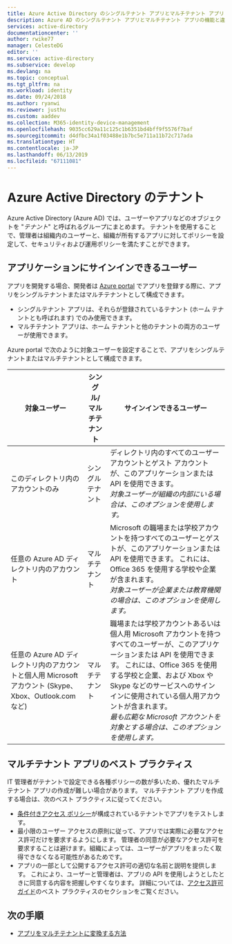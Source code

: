 ```yaml
---
title: Azure Active Directory のシングルテナント アプリとマルチテナント アプリ
description: Azure AD のシングルテナント アプリとマルチテナント アプリの機能と違いについて説明します。
services: active-directory
documentationcenter: ''
author: rwike77
manager: CelesteDG
editor: ''
ms.service: active-directory
ms.subservice: develop
ms.devlang: na
ms.topic: conceptual
ms.tgt_pltfrm: na
ms.workload: identity
ms.date: 09/24/2018
ms.author: ryanwi
ms.reviewer: justhu
ms.custom: aaddev
ms.collection: M365-identity-device-management
ms.openlocfilehash: 9035cc629a11c125c1b6351bd4bff9f5576f7baf
ms.sourcegitcommit: d4dfbc34a1f03488e1b7bc5e711a11b72c717ada
ms.translationtype: HT
ms.contentlocale: ja-JP
ms.lasthandoff: 06/13/2019
ms.locfileid: "67111081"
---
```

# <a name="tenancy-in-azure-active-directory"></a>Azure Active Directory のテナント

Azure Active Directory (Azure AD) では、ユーザーやアプリなどのオブジェクトを "*テナント*" と呼ばれるグループにまとめます。 テナントを使用することで、管理者は組織内のユーザーと、組織が所有するアプリに対してポリシーを設定して、セキュリティおよび運用ポリシーを満たすことができます。 

## <a name="who-can-sign-in-to-your-app"></a>アプリケーションにサインインできるユーザー

アプリを開発する場合、開発者は [Azure portal](https://portal.azure.com) でアプリを登録する際に、アプリをシングルテナントまたはマルチテナントとして構成できます。
* シングルテナント アプリは、それらが登録されているテナント (ホーム テナントとも呼ばれます) でのみ使用できます。
* マルチテナント アプリは、ホーム テナントと他のテナントの両方のユーザーが使用できます。

Azure portal で次のように対象ユーザーを設定することで、アプリをシングルテナントまたはマルチテナントとして構成できます。

| 対象ユーザー | シングル/マルチテナント | サインインできるユーザー | 
|----------|--------| ---------|
| このディレクトリ内のアカウントのみ | シングル テナント | ディレクトリ内のすべてのユーザー アカウントとゲスト アカウントが、このアプリケーションまたは API を使用できます。<br>*対象ユーザーが組織の内部にいる場合は、このオプションを使用します。* |
| 任意の Azure AD ディレクトリ内のアカウント | マルチテナント | Microsoft の職場または学校アカウントを持つすべてのユーザーとゲストが、このアプリケーションまたは API を使用できます。 これには、Office 365 を使用する学校や企業が含まれます。<br>*対象ユーザーが企業または教育機関の場合は、このオプションを使用します。* |
| 任意の Azure AD ディレクトリ内のアカウントと個人用 Microsoft アカウント (Skype、Xbox、Outlook.com など) | マルチテナント | 職場または学校アカウントあるいは個人用 Microsoft アカウントを持つすべてのユーザーが、このアプリケーションまたは API を使用できます。 これには、Office 365 を使用する学校と企業、および Xbox や Skype などのサービスへのサインインに使用されている個人用アカウントが含まれます。<br>*最も広範な Microsoft アカウントを対象とする場合は、このオプションを使用します。* | 

## <a name="best-practices-for-multi-tenant-apps"></a>マルチテナント アプリのベスト プラクティス

IT 管理者がテナントで設定できる各種ポリシーの数が多いため、優れたマルチテナント アプリの作成が難しい場合があります。 マルチテナント アプリを作成する場合は、次のベスト プラクティスに従ってください。

* [条件付きアクセス ポリシー](conditional-access-dev-guide.md)が構成されているテナントでアプリをテストします。
* 最小限のユーザー アクセスの原則に従って、アプリでは実際に必要なアクセス許可だけを要求するようにします。 管理者の同意が必要なアクセス許可を要求することは避けます。組織によっては、ユーザーがアプリをまったく取得できなくなる可能性があるためです。 
* アプリの一部として公開するアクセス許可の適切な名前と説明を提供します。 これにより、ユーザーと管理者は、アプリの API を使用しようとしたときに同意する内容を把握しやすくなります。 詳細については、[アクセス許可ガイド](v1-permissions-and-consent.md)のベスト プラクティスのセクションをご覧ください。

## <a name="next-steps"></a>次の手順

* [アプリをマルチテナントに変換する方法](howto-convert-app-to-be-multi-tenant.md)
